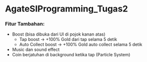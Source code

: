 # AgateSIProgramming_Tugas2

### Fitur Tambahan:

- Boost (bisa dibuka dari UI di pojok kanan atas)
    - Tap boost -> +100% Gold dari tap selama 5 detik
    - Auto Collect boost -> +100% Gold auto collect selama 5 detik
- Music dan sound effect
- Coin berjatuhan di background ketika tap (Particle System) 